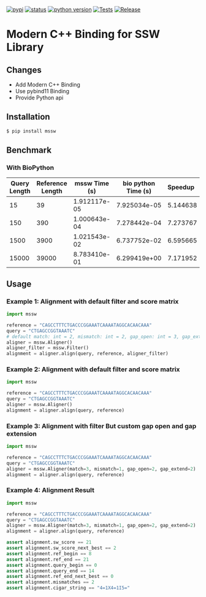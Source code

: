 [![pypi](https://img.shields.io/pypi/v/mssw.svg)][pypi status]
[![status](https://img.shields.io/pypi/status/mssw.svg)][pypi status]
[![python version](https://img.shields.io/pypi/pyversions/mssw)][pypi status]
[![Tests](https://github.com/cauliyang/Complete-Striped-Smith-Waterman-Library/actions/workflows/tests.yml/badge.svg)](https://github.com/cauliyang/Complete-Striped-Smith-Waterman-Library/actions/workflows/tests.yml)
[![Release](https://github.com/cauliyang/Complete-Striped-Smith-Waterman-Library/actions/workflows/release.yml/badge.svg)](https://github.com/cauliyang/Complete-Striped-Smith-Waterman-Library/actions/workflows/release.yml)

[pypi status]: https://pypi.org/project/mssw/0.1.1/

# Modern C++ Binding for SSW Library

## Changes

- Add Modern C++ Binding
- Use pybind11 Binding
- Provide Python api

## Installation

```bash
$ pip install mssw
```

## Benchmark

### With BioPython

| Query Length | Reference Length | mssw Time (s) | bio python Time (s) | Speedup  |
| ------------ | ---------------- | ------------- | ------------------- | :------- |
| 15           | 39               | 1.912117e-05  | 7.925034e-05        | 5.144638 |
| 150          | 390              | 1.000643e-04  | 7.278442e-04        | 7.273767 |
| 1500         | 3900             | 1.021543e-02  | 6.737752e-02        | 6.595665 |
| 15000        | 39000            | 8.783410e-01  | 6.299419e+00        | 7.171952 |

## Usage

### Example 1: Alignment with default filter and score matrix

```python
import mssw

reference = "CAGCCTTTCTGACCCGGAAATCAAAATAGGCACAACAAA"
query = "CTGAGCCGGTAAATC"
# default match: int = 2, mismatch: int = 2, gap_open: int = 3, gap_extend: int = 1
aligner = mssw.Aligner()
aligner_filter = mssw.Filter()
alignment = aligner.align(query, reference, aligner_filter)
```

### Example 2: Alignment with default filter and score matrix

```python
import mssw

reference = "CAGCCTTTCTGACCCGGAAATCAAAATAGGCACAACAAA"
query = "CTGAGCCGGTAAATC"
aligner = mssw.Aligner()
alignment = aligner.align(query, reference)
```

### Example 3: Alignment with filter But custom gap open and gap extension

```python
import mssw

reference = "CAGCCTTTCTGACCCGGAAATCAAAATAGGCACAACAAA"
query = "CTGAGCCGGTAAATC"
aligner = mssw.Aligner(match=3, mismatch=1, gap_open=2, gap_extend=2)
alignment = aligner.align(query, reference)
```

### Example 4: Alignment Result

```python
import mssw

reference = "CAGCCTTTCTGACCCGGAAATCAAAATAGGCACAACAAA"
query = "CTGAGCCGGTAAATC"
aligner = mssw.Aligner(match=3, mismatch=1, gap_open=2, gap_extend=2)
alignment = aligner.align(query, reference)

assert alignment.sw_score == 21
assert alignment.sw_score_next_best == 2
assert alignment.ref_begin == 8
assert alignment.ref_end == 21
assert alignment.query_begin == 0
assert alignment.query_end == 14
assert alignment.ref_end_next_best == 0
assert alignment.mismatches == 2
assert alignment.cigar_string == "4=1X4=1I5="
```
